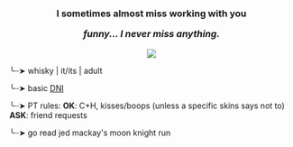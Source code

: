 <h3 align="center">I sometimes almost miss working with you
  <p></p>
<i>funny... I never miss anything.</i></h3>
<p align="center"><img src ="https://64.media.tumblr.com/858e572e64502baa7447af2036b2807c/5aaeb6b00d9a6208-19/s540x810/4faa6c2466e0c831700bf0a9a072717b5fad3388.gif"/>
<p>

╰┈➤ whisky | it/its | adult

╰┈➤ basic <a href="https://dni-criteria.carrd.co/" rel="nofollow">DNI</a>

╰┈➤ PT rules: <b>OK</b>: C+H, kisses/boops (unless a specific skins says not to) <b>ASK</b>: friend requests

╰┈➤ go read jed mackay's moon knight run 
